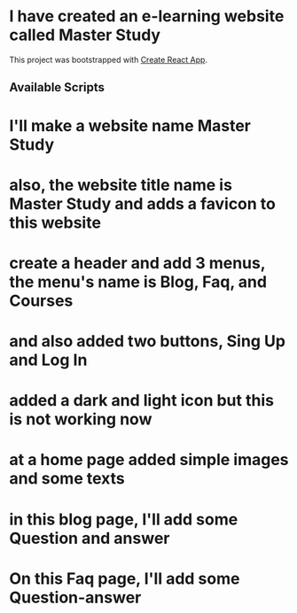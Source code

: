 # I have created an e-learning website called Master Study

This project was bootstrapped with [Create React App](https://assinment-master-sudy.web.app/).

## Available Scripts

# I'll make a website name Master Study

# also, the website title name is Master Study and adds a favicon to this website

# create a header and add 3 menus, the menu's name is Blog, Faq, and Courses

# and also added two buttons, Sing Up and Log In

# added a dark and light icon but this is not working now

# at a home page added simple images and some texts

# in this blog page, I'll add some Question and answer

# On this Faq page, I'll add some Question-answer